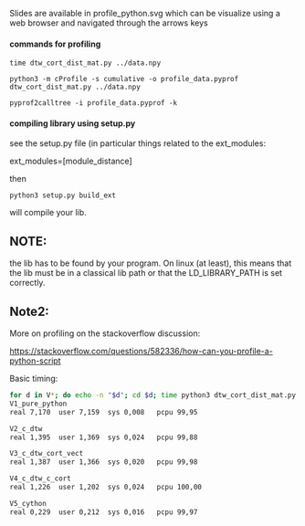 Slides are available in 
profile_python.svg
which can be visualize using a web browser 
and navigated through the arrows keys

#### commands for profiling

`time dtw_cort_dist_mat.py ../data.npy`

`python3 -m cProfile -s cumulative -o profile_data.pyprof dtw_cort_dist_mat.py ../data.npy`

`pyprof2calltree -i profile_data.pyprof -k`

#### compiling library using setup.py

see the setup.py file (in particular things related to the ext_modules:

ext_modules=[module_distance]

then 

`python3 setup.py build_ext`

will compile your lib. 

NOTE:
-----
the lib has to be found by your program. On linux (at least), this means that 
the lib must be in a classical lib path or that the LD_LIBRARY_PATH is set 
correctly. 

Note2:
------
More on profiling on the stackoverflow discussion: 

https://stackoverflow.com/questions/582336/how-can-you-profile-a-python-script

Basic timing: 

```bash
for d in V*; do echo -n "$d"; cd $d; time python3 dtw_cort_dist_mat.py ../data.npy; cd ..; done 
V1_pure_python
real 7,170	user 7,159	sys 0,008	pcpu 99,95

V2_c_dtw
real 1,395	user 1,369	sys 0,024	pcpu 99,88

V3_c_dtw_cort_vect
real 1,387	user 1,366	sys 0,020	pcpu 99,98

V4_c_dtw_c_cort
real 1,226	user 1,202	sys 0,024	pcpu 100,00

V5_cython
real 0,229	user 0,212	sys 0,016	pcpu 99,97

```



